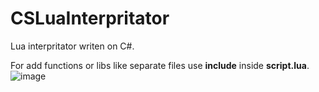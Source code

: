 # CSLuaInterpritator
Lua interpritator writen on C#.

For add functions or libs like separate files use **include** inside **script.lua**.
![image](https://user-images.githubusercontent.com/67761888/132702917-8ac14b52-4514-4d34-a75a-a4b92e46c74c.png)
